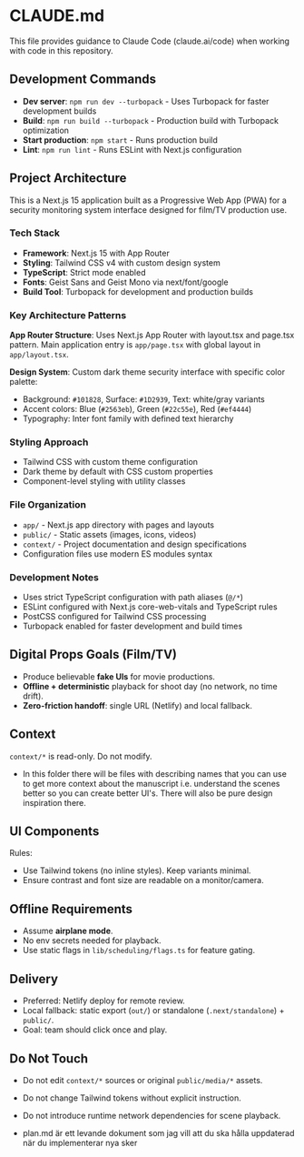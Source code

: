 # CLAUDE.md

This file provides guidance to Claude Code (claude.ai/code) when working with code in this repository.

## Development Commands

- **Dev server**: `npm run dev --turbopack` - Uses Turbopack for faster development builds
- **Build**: `npm run build --turbopack` - Production build with Turbopack optimization  
- **Start production**: `npm start` - Runs production build
- **Lint**: `npm run lint` - Runs ESLint with Next.js configuration

## Project Architecture

This is a Next.js 15 application built as a Progressive Web App (PWA) for a security monitoring system interface designed for film/TV production use.

### Tech Stack
- **Framework**: Next.js 15 with App Router
- **Styling**: Tailwind CSS v4 with custom design system
- **TypeScript**: Strict mode enabled
- **Fonts**: Geist Sans and Geist Mono via next/font/google
- **Build Tool**: Turbopack for development and production builds

### Key Architecture Patterns

**App Router Structure**: Uses Next.js App Router with layout.tsx and page.tsx pattern. Main application entry is `app/page.tsx` with global layout in `app/layout.tsx`.

**Design System**: Custom dark theme security interface with specific color palette:
- Background: `#101828`, Surface: `#1D2939`, Text: white/gray variants
- Accent colors: Blue (`#2563eb`), Green (`#22c55e`), Red (`#ef4444`)
- Typography: Inter font family with defined text hierarchy

### Styling Approach
- Tailwind CSS with custom theme configuration
- Dark theme by default with CSS custom properties
- Component-level styling with utility classes

### File Organization
- `app/` - Next.js app directory with pages and layouts  
- `public/` - Static assets (images, icons, videos)
- `context/` - Project documentation and design specifications
- Configuration files use modern ES modules syntax

### Development Notes
- Uses strict TypeScript configuration with path aliases (`@/*`)
- ESLint configured with Next.js core-web-vitals and TypeScript rules
- PostCSS configured for Tailwind CSS processing
- Turbopack enabled for faster development and build times

## Digital Props Goals (Film/TV)

- Produce believable **fake UIs** for movie productions. 
- **Offline + deterministic** playback for shoot day (no network, no time drift).
- **Zero-friction handoff**: single URL (Netlify) and local fallback.

## Context

`context/*` is read-only. Do not modify. 
- In this folder there will be files with describing names that you can use to get more context about the manuscript i.e. understand the scenes better so you can create better UI's. There will also be pure design inspiration there.


## UI Components
Rules:
- Use Tailwind tokens (no inline styles). Keep variants minimal.
- Ensure contrast and font size are readable on a monitor/camera.

## Offline Requirements

- Assume **airplane mode**.
- No env secrets needed for playback.
- Use static flags in `lib/scheduling/flags.ts` for feature gating.


## Delivery

- Preferred: Netlify deploy for remote review.
- Local fallback: static export (`out/`) or standalone (`.next/standalone`) + `public/`.
- Goal: team should click once and play.

## Do Not Touch

- Do not edit `context/*` sources or original `public/media/*` assets.
- Do not change Tailwind tokens without explicit instruction.
- Do not introduce runtime network dependencies for scene playback.


- plan.md är ett levande dokument som jag vill att du ska hålla uppdaterad när du implementerar nya sker